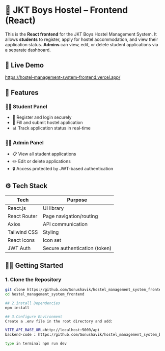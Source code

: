# 🏨 JKT Boys Hostel – Frontend (React)

This is the **React frontend** for the JKT Boys Hostel Management System. It allows **students** to register, apply for hostel accommodation, and view their application status. **Admins** can view, edit, or delete student applications via a separate dashboard.


## 📸 Live Demo
https://hostel-management-system-frontend.vercel.app/

## 🚀 Features

### 👨‍🎓 Student Panel
- 🔐 Register and login securely
- 📝 Fill and submit hostel application
- 📊 Track application status in real-time

### 🧑‍💼 Admin Panel
- 📋 View all student applications
- ✏️ Edit or delete applications
- 🔒 Access protected by JWT-based authentication


## ⚙️ Tech Stack

| Tech         | Purpose                       |
|--------------|-------------------------------|
| React.js     | UI library                    |
| React Router | Page navigation/routing       |
| Axios        | API communication             |
| Tailwind CSS | Styling                       |
| React Icons  | Icon set                      |
| JWT Auth     | Secure authentication (token) |

## 🧑‍💻 Getting Started

### 1. Clone the Repository
```bash
git clone https://github.com/Sonushavik/hostel_management_system_frontend
cd hostel_management_system_frontend

## 2.install Dependencies
npm install

## 3.Configure Environment
Create a .env file in the root directory and add:

VITE_API_BASE_URL=http://localhost:5000/api
backend-code : https://github.com/Sonushavik/hostel_management_system_backend

type in terminal npm run dev


